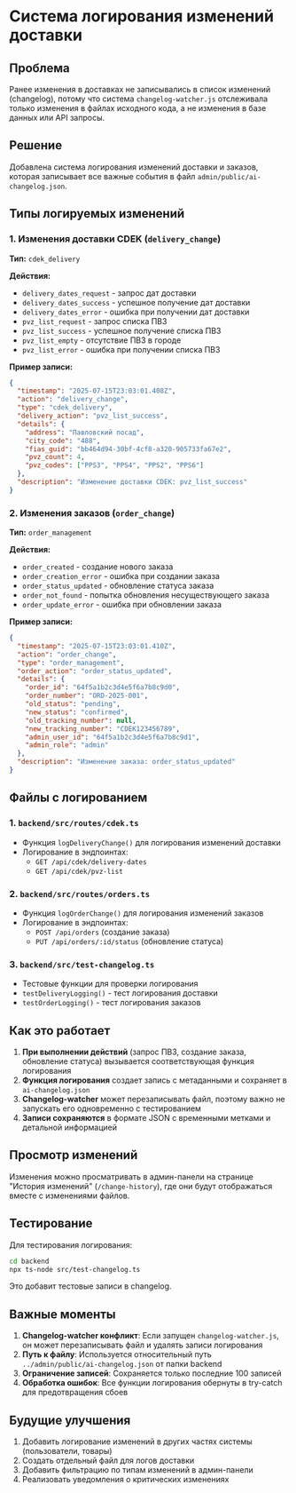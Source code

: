 # Система логирования изменений доставки

## Проблема

Ранее изменения в доставках не записывались в список изменений (changelog), потому что система `changelog-watcher.js` отслеживала только изменения в файлах исходного кода, а не изменения в базе данных или API запросы.

## Решение

Добавлена система логирования изменений доставки и заказов, которая записывает все важные события в файл `admin/public/ai-changelog.json`.

## Типы логируемых изменений

### 1. Изменения доставки CDEK (`delivery_change`)

**Тип:** `cdek_delivery`

**Действия:**
- `delivery_dates_request` - запрос дат доставки
- `delivery_dates_success` - успешное получение дат доставки
- `delivery_dates_error` - ошибка при получении дат доставки
- `pvz_list_request` - запрос списка ПВЗ
- `pvz_list_success` - успешное получение списка ПВЗ
- `pvz_list_empty` - отсутствие ПВЗ в городе
- `pvz_list_error` - ошибка при получении списка ПВЗ

**Пример записи:**
```json
{
  "timestamp": "2025-07-15T23:03:01.408Z",
  "action": "delivery_change",
  "type": "cdek_delivery",
  "delivery_action": "pvz_list_success",
  "details": {
    "address": "Павловский посад",
    "city_code": "488",
    "fias_guid": "bb464d94-30bf-4cf8-a320-905733fa67e2",
    "pvz_count": 4,
    "pvz_codes": ["PPS3", "PPS4", "PPS2", "PPS6"]
  },
  "description": "Изменение доставки CDEK: pvz_list_success"
}
```

### 2. Изменения заказов (`order_change`)

**Тип:** `order_management`

**Действия:**
- `order_created` - создание нового заказа
- `order_creation_error` - ошибка при создании заказа
- `order_status_updated` - обновление статуса заказа
- `order_not_found` - попытка обновления несуществующего заказа
- `order_update_error` - ошибка при обновлении заказа

**Пример записи:**
```json
{
  "timestamp": "2025-07-15T23:03:01.410Z",
  "action": "order_change",
  "type": "order_management",
  "order_action": "order_status_updated",
  "details": {
    "order_id": "64f5a1b2c3d4e5f6a7b8c9d0",
    "order_number": "ORD-2025-001",
    "old_status": "pending",
    "new_status": "confirmed",
    "old_tracking_number": null,
    "new_tracking_number": "CDEK123456789",
    "admin_user_id": "64f5a1b2c3d4e5f6a7b8c9d1",
    "admin_role": "admin"
  },
  "description": "Изменение заказа: order_status_updated"
}
```

## Файлы с логированием

### 1. `backend/src/routes/cdek.ts`
- Функция `logDeliveryChange()` для логирования изменений доставки
- Логирование в эндпоинтах:
  - `GET /api/cdek/delivery-dates`
  - `GET /api/cdek/pvz-list`

### 2. `backend/src/routes/orders.ts`
- Функция `logOrderChange()` для логирования изменений заказов
- Логирование в эндпоинтах:
  - `POST /api/orders` (создание заказа)
  - `PUT /api/orders/:id/status` (обновление статуса)

### 3. `backend/src/test-changelog.ts`
- Тестовые функции для проверки логирования
- `testDeliveryLogging()` - тест логирования доставки
- `testOrderLogging()` - тест логирования заказов

## Как это работает

1. **При выполнении действий** (запрос ПВЗ, создание заказа, обновление статуса) вызывается соответствующая функция логирования
2. **Функция логирования** создает запись с метаданными и сохраняет в `ai-changelog.json`
3. **Changelog-watcher** может перезаписывать файл, поэтому важно не запускать его одновременно с тестированием
4. **Записи сохраняются** в формате JSON с временными метками и детальной информацией

## Просмотр изменений

Изменения можно просматривать в админ-панели на странице "История изменений" (`/change-history`), где они будут отображаться вместе с изменениями файлов.

## Тестирование

Для тестирования логирования:

```bash
cd backend
npx ts-node src/test-changelog.ts
```

Это добавит тестовые записи в changelog.

## Важные моменты

1. **Changelog-watcher конфликт**: Если запущен `changelog-watcher.js`, он может перезаписывать файл и удалять записи логирования
2. **Путь к файлу**: Используется относительный путь `../admin/public/ai-changelog.json` от папки backend
3. **Ограничение записей**: Сохраняется только последние 100 записей
4. **Обработка ошибок**: Все функции логирования обернуты в try-catch для предотвращения сбоев

## Будущие улучшения

1. Добавить логирование изменений в других частях системы (пользователи, товары)
2. Создать отдельный файл для логов доставки
3. Добавить фильтрацию по типам изменений в админ-панели
4. Реализовать уведомления о критических изменениях 